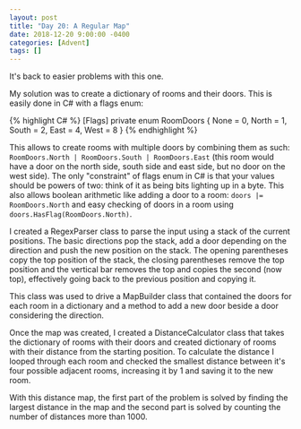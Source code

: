 ```yaml
---
layout: post
title: "Day 20: A Regular Map"
date: 2018-12-20 9:00:00 -0400
categories: [Advent]
tags: []
---
```

It's back to easier problems with this one.

My solution was to create a dictionary of rooms and their doors. This is easily done in C# with a flags enum:

{% highlight C# %}
[Flags]
private enum RoomDoors
{
    None = 0,
    North = 1,
    South = 2,
    East = 4,
    West = 8
}
{% endhighlight %}

This allows to create rooms with multiple doors by combining them as such: ```RoomDoors.North | RoomDoors.South | RoomDoors.East``` (this room would have a door on the north side, south side and east side, but no door on the west side). The only "constraint" of flags enum in C# is that your values should be powers of two: think of it as being bits lighting up in a byte. This also allows boolean arithmetic like adding a door to a room: ```doors |= RoomDoors.North``` and easy checking of doors in a room using ```doors.HasFlag(RoomDoors.North)```.

I created a RegexParser class to parse the input using a stack of the current positions. The basic directions pop the stack, add a door depending on the direction and push the new position on the stack. The opening parentheses copy the top position of the stack, the closing parentheses remove the top position and the vertical bar removes the top and copies the second (now top), effectively going back to the previous position and copying it.

This class was used to drive a MapBuilder class that contained the doors for each room in a dictionary and a method to add a new door beside a door considering the direction.

Once the map was created, I created a DistanceCalculator class that takes the dictionary of rooms with their doors and created dictionary of rooms with their distance from the starting position. To calculate the distance I looped through each room and checked the smallest distance between it's four possible adjacent rooms, increasing it by 1 and saving it to the new room.

With this distance map, the first part of the problem is solved by finding the largest distance in the map and the second part is solved by counting the number of distances more than 1000.